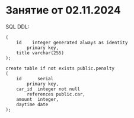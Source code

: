 # Занятие от 02.11.2024

SQL DDL:

```create table if not exists public.car
(
    id    integer generated always as identity
        primary key,
    title varchar(255)
);

create table if not exists public.penalty
(
    id      serial
        primary key,
    car_id  integer not null
        references public.car,
    amount  integer,
    daytime date
);
```